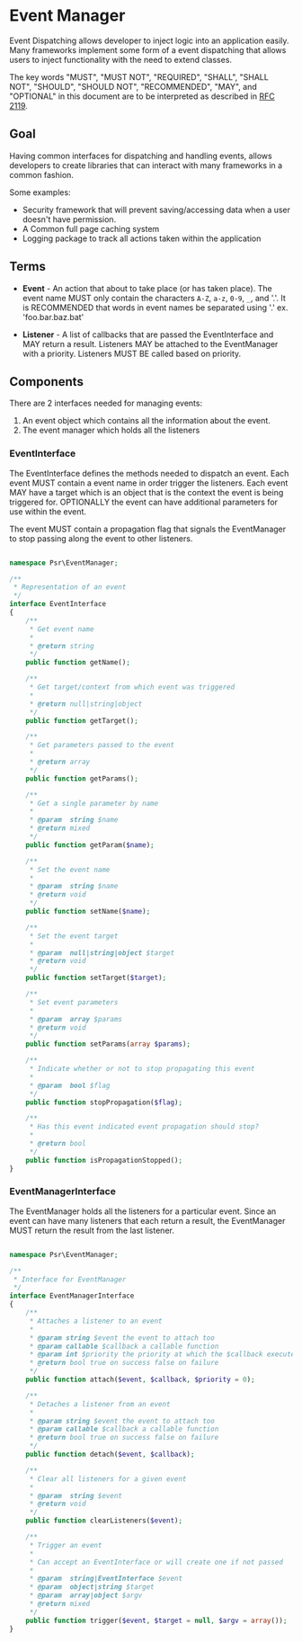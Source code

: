 Event Manager
=============

Event Dispatching allows developer to inject logic into an application easily.
Many frameworks implement some form of a event dispatching that allows users to
inject functionality with the need to extend classes.

The key words "MUST", "MUST NOT", "REQUIRED", "SHALL", "SHALL NOT", "SHOULD",
"SHOULD NOT", "RECOMMENDED", "MAY", and "OPTIONAL" in this document are to be
interpreted as described in [RFC 2119][].

[RFC 2119]: http://tools.ietf.org/html/rfc2119

## Goal

Having common interfaces for dispatching and handling events, allows developers
to create libraries that can interact with many frameworks in a common fashion.

Some examples:

* Security framework that will prevent saving/accessing data when a user
doesn't have permission.
* A Common full page caching system
* Logging package to track all actions taken within the application

## Terms

*   **Event** - An action that about to take place (or has taken place).  The
event name MUST only contain the characters `A-Z`, `a-z`, `0-9`, `_`, and '.'.
It is RECOMMENDED that words in event names be separated using '.'
ex. 'foo.bar.baz.bat'

*   **Listener** - A list of callbacks that are passed the EventInterface and
MAY return a result.  Listeners MAY be attached to the EventManager with a
priority.  Listeners MUST BE called based on priority.

## Components

There are 2 interfaces needed for managing events:

1. An event object which contains all the information about the event.
2. The event manager which holds all the listeners

### EventInterface

The EventInterface defines the methods needed to dispatch an event.  Each event
MUST contain a event name in order trigger the listeners. Each event MAY have a
target which is an object that is the context the event is being triggered for.
OPTIONALLY the event can have additional parameters for use within the event.

The event MUST contain a propagation flag that signals the EventManager to stop
passing along the event to other listeners.

~~~php

namespace Psr\EventManager;

/**
 * Representation of an event
 */
interface EventInterface
{
    /**
     * Get event name
     *
     * @return string
     */
    public function getName();

    /**
     * Get target/context from which event was triggered
     *
     * @return null|string|object
     */
    public function getTarget();

    /**
     * Get parameters passed to the event
     *
     * @return array
     */
    public function getParams();

    /**
     * Get a single parameter by name
     *
     * @param  string $name
     * @return mixed
     */
    public function getParam($name);

    /**
     * Set the event name
     *
     * @param  string $name
     * @return void
     */
    public function setName($name);

    /**
     * Set the event target
     *
     * @param  null|string|object $target
     * @return void
     */
    public function setTarget($target);

    /**
     * Set event parameters
     *
     * @param  array $params
     * @return void
     */
    public function setParams(array $params);

    /**
     * Indicate whether or not to stop propagating this event
     *
     * @param  bool $flag
     */
    public function stopPropagation($flag);

    /**
     * Has this event indicated event propagation should stop?
     *
     * @return bool
     */
    public function isPropagationStopped();
}
~~~

### EventManagerInterface

The EventManager holds all the listeners for a particular event.  Since an
event can have many listeners that each return a result, the EventManager
 MUST return the result from the last listener.

~~~php

namespace Psr\EventManager;

/**
 * Interface for EventManager
 */
interface EventManagerInterface
{
    /**
     * Attaches a listener to an event
     *
     * @param string $event the event to attach too
     * @param callable $callback a callable function
     * @param int $priority the priority at which the $callback executed
     * @return bool true on success false on failure
     */
    public function attach($event, $callback, $priority = 0);

    /**
     * Detaches a listener from an event
     *
     * @param string $event the event to attach too
     * @param callable $callback a callable function
     * @return bool true on success false on failure
     */
    public function detach($event, $callback);

    /**
     * Clear all listeners for a given event
     *
     * @param  string $event
     * @return void
     */
    public function clearListeners($event);

    /**
     * Trigger an event
     *
     * Can accept an EventInterface or will create one if not passed
     *
     * @param  string|EventInterface $event
     * @param  object|string $target
     * @param  array|object $argv
     * @return mixed
     */
    public function trigger($event, $target = null, $argv = array());
}
~~~
